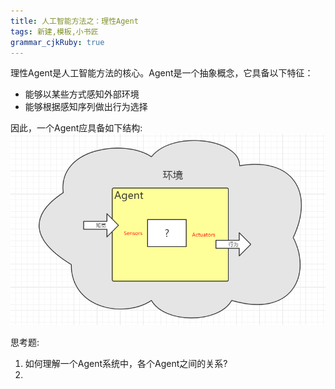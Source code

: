 ```yaml
---
title: 人工智能方法之：理性Agent
tags: 新建,模板,小书匠
grammar_cjkRuby: true
---
```



理性Agent是人工智能方法的核心。Agent是一个抽象概念，它具备以下特征：

 - 能够以某些方式感知外部环境
 - 能够根据感知序列做出行为选择

因此，一个Agent应具备如下结构:
![enter description here][1]

思考题:
1. 如何理解一个Agent系统中，各个Agent之间的关系?
2. 


  [1]: ./images/1503542177599.jpg
